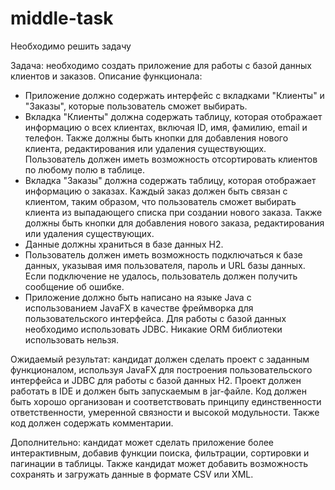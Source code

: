 # middle-task
Необходимо решить задачу

Задача: необходимо создать приложение для работы с базой данных клиентов и заказов.
Описание функционала:
- Приложение должно содержать интерфейс с вкладками "Клиенты" и "Заказы", которые пользователь сможет выбирать.
- Вкладка "Клиенты" должна содержать таблицу, которая отображает информацию о всех клиентах, включая ID, имя, фамилию, email и телефон. Также должны быть кнопки для добавления нового клиента, редактирования или удаления существующих. Пользователь должен иметь возможность отсортировать клиентов по любому полю в таблице.
- Вкладка "Заказы" должна содержать таблицу, которая отображает информацию о заказах. Каждый заказ должен быть связан с клиентом, таким образом, что пользователь сможет выбирать клиента из выпадающего списка при создании нового заказа. Также должны быть кнопки для добавления нового заказа, редактирования или удаления существующих.
- Данные должны храниться в базе данных H2.
- Пользователь должен иметь возможность подключаться к базе данных, указывая имя пользователя, пароль и URL базы данных. Если подключение не удалось, пользователь должен получить сообщение об ошибке.
- Приложение должно быть написано на языке Java с использованием JavaFX в качестве фреймворка для пользовательского интерфейса. Для работы с базой данных необходимо использовать JDBC. Никакие ORM библиотеки использовать нельзя.

Ожидаемый результат: кандидат должен сделать проект с заданным функционалом, используя JavaFX для построения пользовательского интерфейса и JDBC для работы с базой данных H2. Проект должен работать в IDE и должен быть запускаемым в jar-файле. Код должен быть хорошо организован и соответствовать принципу единственности ответственности, умеренной связности и высокой модульности. Также код должен содержать комментарии.

Дополнительно: кандидат может сделать приложение более интерактивным, добавив функции поиска, фильтрации, сортировки и пагинации в таблицы. Также кандидат может добавить возможность сохранять и загружать данные в формате CSV или XML.
